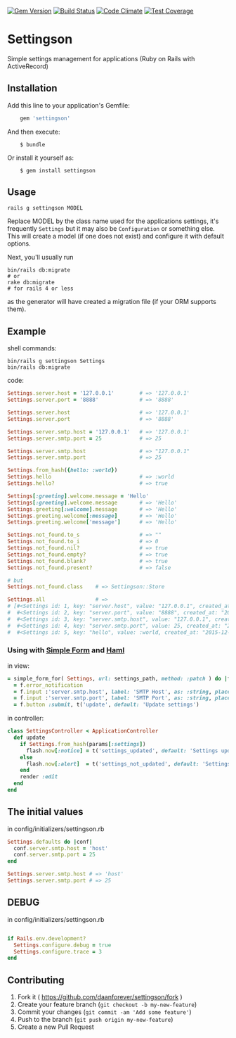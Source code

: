 [![Gem Version](https://badge.fury.io/rb/settingson.svg)](http://badge.fury.io/rb/settingson)
[![Build Status](https://travis-ci.org/daanforever/settingson.svg?branch=master)](https://travis-ci.org/daanforever/settingson)
[![Code Climate](https://codeclimate.com/github/daanforever/settingson/badges/gpa.svg)](https://codeclimate.com/github/daanforever/settingson)
[![Test Coverage](https://codeclimate.com/github/daanforever/settingson/badges/coverage.svg)](https://codeclimate.com/github/daanforever/settingson/coverage)

# Settingson

Simple settings management for applications (Ruby on Rails with ActiveRecord)

## Installation

Add this line to your application's Gemfile:

```ruby
    gem 'settingson'
```

And then execute:

```console
    $ bundle
```

Or install it yourself as:

```console
    $ gem install settingson
```

## Usage

```console
rails g settingson MODEL
```
Replace MODEL by the class name used for the applications settings, it's frequently `Settings` but it may also be `Configuration` or something else. This will create a model (if one does not exist) and configure it with default options.

Next, you'll usually run
```console
bin/rails db:migrate
# or 
rake db:migrate
# for rails 4 or less
```
as the generator will have created a migration file (if your ORM supports them).

## Example

shell commands:
```console
bin/rails g settingson Settings
bin/rails db:migrate
```

code:
```ruby
Settings.server.host = '127.0.0.1'        # => '127.0.0.1'
Settings.server.port = '8888'             # => '8888'

Settings.server.host                      # => '127.0.0.1'
Settings.server.port                      # => '8888'

Settings.server.smtp.host = '127.0.0.1'   # => '127.0.0.1'
Settings.server.smtp.port = 25            # => 25

Settings.server.smtp.host                 # => "127.0.0.1"
Settings.server.smtp.port                 # => 25

Settings.from_hash({hello: :world})
Settings.hello                            # => :world
Settings.hello?                           # => true

Settings[:greeting].welcome.message = 'Hello'
Settings[:greeting].welcome.message       # => 'Hello'
Settings.greeting[:welcome].message       # => 'Hello'
Settings.greeting.welcome[:message]       # => 'Hello'
Settings.greeting.welcome['message']      # => 'Hello'

Settings.not_found.to_s                   # => ""
Settings.not_found.to_i                   # => 0
Settings.not_found.nil?                   # => true
Settings.not_found.empty?                 # => true
Settings.not_found.blank?                 # => true
Settings.not_found.present?               # => false

# but
Settings.not_found.class    # => Settingson::Store

Settings.all                # =>
# [#<Settings id: 1, key: "server.host", value: "127.0.0.1", created_at: "2015-12-08 15:17:56", updated_at: "2015-12-08 15:17:56">,
#  #<Settings id: 2, key: "server.port", value: "8888", created_at: "2015-12-08 15:17:56", updated_at: "2015-12-08 15:17:56">,
#  #<Settings id: 3, key: "server.smtp.host", value: "127.0.0.1", created_at: "2015-12-08 15:18:21", updated_at: "2015-12-08 15:18:21">,
#  #<Settings id: 4, key: "server.smtp.port", value: 25, created_at: "2015-12-08 15:18:22", updated_at: "2015-12-08 15:18:22">,
#  #<Settings id: 5, key: "hello", value: :world, created_at: "2015-12-08 15:18:32", updated_at: "2015-12-08 15:18:32">]
```

### Using with [Simple Form](https://github.com/plataformatec/simple_form) and [Haml](https://github.com/haml/haml)
in view:
```ruby
= simple_form_for( Settings, url: settings_path, method: :patch ) do |f|
  = f.error_notification
  = f.input :'server.smtp.host', label: 'SMTP Host', as: :string, placeholder: 'mail.google.com'
  = f.input :'server.smtp.port', label: 'SMTP Port', as: :string, placeholder: '25'
  = f.button :submit, t('update', default: 'Update settings')
```

in controller:
```ruby
class SettingsController < ApplicationController
  def update
    if Settings.from_hash(params[:settings])
      flash.now[:notice] = t('settings_updated', default: 'Settings updated successfully')
    else
      flash.now[:alert]  = t('settings_not_updated', default: 'Settings not updated')
    end
    render :edit
  end
end
```

## The initial values
in config/initializers/settingson.rb
```ruby
Settings.defaults do |conf|
  conf.server.smtp.host = 'host'
  conf.server.smtp.port = 25
end

Settings.server.smtp.host # => 'host'
Settings.server.smtp.port # => 25
```

## DEBUG
in config/initializers/settingson.rb
```ruby

if Rails.env.development?
  Settings.configure.debug = true
  Settings.configure.trace = 3
end
```

## Contributing

1. Fork it ( https://github.com/daanforever/settingson/fork )
2. Create your feature branch (`git checkout -b my-new-feature`)
3. Commit your changes (`git commit -am 'Add some feature'`)
4. Push to the branch (`git push origin my-new-feature`)
5. Create a new Pull Request
